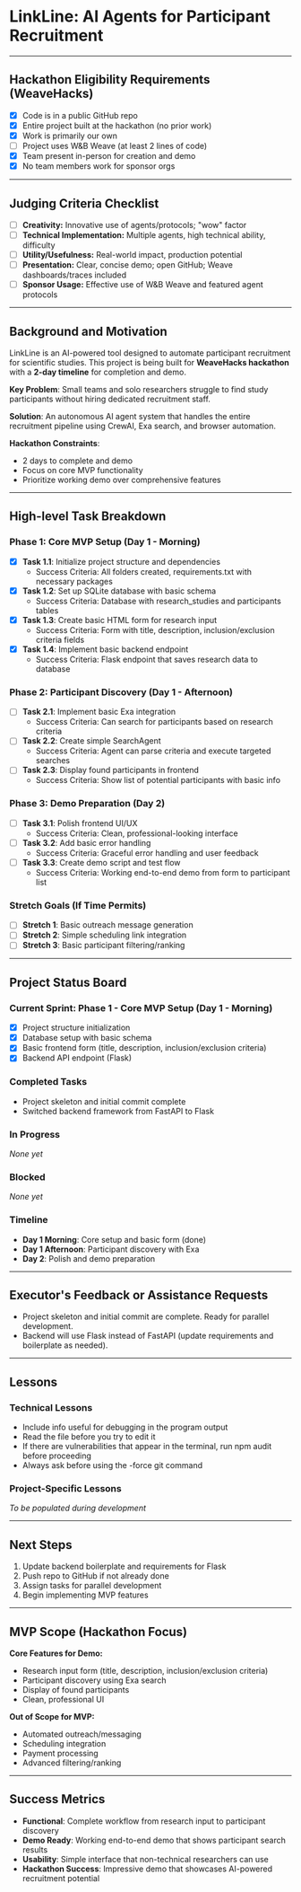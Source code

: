 # LinkLine: AI Agents for Participant Recruitment

---

## Hackathon Eligibility Requirements (WeaveHacks)
- [x] Code is in a public GitHub repo
- [x] Entire project built at the hackathon (no prior work)
- [x] Work is primarily our own
- [ ] Project uses W&B Weave (at least 2 lines of code)
- [x] Team present in-person for creation and demo
- [x] No team members work for sponsor orgs

---

## Judging Criteria Checklist
- [ ] **Creativity:** Innovative use of agents/protocols; "wow" factor
- [ ] **Technical Implementation:** Multiple agents, high technical ability, difficulty
- [ ] **Utility/Usefulness:** Real-world impact, production potential
- [ ] **Presentation:** Clear, concise demo; open GitHub; Weave dashboards/traces included
- [ ] **Sponsor Usage:** Effective use of W&B Weave and featured agent protocols

---

## Background and Motivation

LinkLine is an AI-powered tool designed to automate participant recruitment for scientific studies. This project is being built for **WeaveHacks hackathon** with a **2-day timeline** for completion and demo.

**Key Problem**: Small teams and solo researchers struggle to find study participants without hiring dedicated recruitment staff.

**Solution**: An autonomous AI agent system that handles the entire recruitment pipeline using CrewAI, Exa search, and browser automation.

**Hackathon Constraints**: 
- 2 days to complete and demo
- Focus on core MVP functionality
- Prioritize working demo over comprehensive features

---

## High-level Task Breakdown

### Phase 1: Core MVP Setup (Day 1 - Morning)
- [x] **Task 1.1**: Initialize project structure and dependencies
  - Success Criteria: All folders created, requirements.txt with necessary packages
- [x] **Task 1.2**: Set up SQLite database with basic schema
  - Success Criteria: Database with research_studies and participants tables
- [x] **Task 1.3**: Create basic HTML form for research input
  - Success Criteria: Form with title, description, inclusion/exclusion criteria fields
- [x] **Task 1.4**: Implement basic backend endpoint
  - Success Criteria: Flask endpoint that saves research data to database

### Phase 2: Participant Discovery (Day 1 - Afternoon)
- [ ] **Task 2.1**: Implement basic Exa integration
  - Success Criteria: Can search for participants based on research criteria
- [ ] **Task 2.2**: Create simple SearchAgent
  - Success Criteria: Agent can parse criteria and execute targeted searches
- [ ] **Task 2.3**: Display found participants in frontend
  - Success Criteria: Show list of potential participants with basic info

### Phase 3: Demo Preparation (Day 2)
- [ ] **Task 3.1**: Polish frontend UI/UX
  - Success Criteria: Clean, professional-looking interface
- [ ] **Task 3.2**: Add basic error handling
  - Success Criteria: Graceful error handling and user feedback
- [ ] **Task 3.3**: Create demo script and test flow
  - Success Criteria: Working end-to-end demo from form to participant list

### Stretch Goals (If Time Permits)
- [ ] **Stretch 1**: Basic outreach message generation
- [ ] **Stretch 2**: Simple scheduling link integration
- [ ] **Stretch 3**: Basic participant filtering/ranking

---

## Project Status Board

### Current Sprint: Phase 1 - Core MVP Setup (Day 1 - Morning)
- [x] Project structure initialization
- [x] Database setup with basic schema
- [x] Basic frontend form (title, description, inclusion/exclusion criteria)
- [x] Backend API endpoint (Flask)

### Completed Tasks
- Project skeleton and initial commit complete
- Switched backend framework from FastAPI to Flask

### In Progress
*None yet*

### Blocked
*None yet*

### Timeline
- **Day 1 Morning**: Core setup and basic form (done)
- **Day 1 Afternoon**: Participant discovery with Exa
- **Day 2**: Polish and demo preparation

---

## Executor's Feedback or Assistance Requests

- Project skeleton and initial commit are complete. Ready for parallel development.
- Backend will use Flask instead of FastAPI (update requirements and boilerplate as needed).

---

## Lessons

### Technical Lessons
- Include info useful for debugging in the program output
- Read the file before you try to edit it
- If there are vulnerabilities that appear in the terminal, run npm audit before proceeding
- Always ask before using the -force git command

### Project-Specific Lessons
*To be populated during development*

---

## Next Steps

1. Update backend boilerplate and requirements for Flask
2. Push repo to GitHub if not already done
3. Assign tasks for parallel development
4. Begin implementing MVP features

---

## MVP Scope (Hackathon Focus)

**Core Features for Demo:**
- Research input form (title, description, inclusion/exclusion criteria)
- Participant discovery using Exa search
- Display of found participants
- Clean, professional UI

**Out of Scope for MVP:**
- Automated outreach/messaging
- Scheduling integration
- Payment processing
- Advanced filtering/ranking

---

## Success Metrics

- **Functional**: Complete workflow from research input to participant discovery
- **Demo Ready**: Working end-to-end demo that shows participant search results
- **Usability**: Simple interface that non-technical researchers can use
- **Hackathon Success**: Impressive demo that showcases AI-powered recruitment potential 